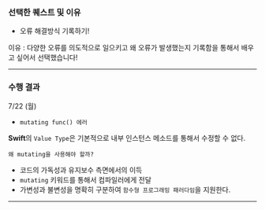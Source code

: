 ### 선택한 퀘스트 및 이유

- 오류 해결방식 기록하기!

이유 : 다양한 오류를 의도적으로 일으키고 왜 오류가 발생했는지 기록함을 통해서 배우고 싶어서 선택했습니다!

---

### 수행 결과

7/22 (월)

- `mutating func() 에러`

**Swift**의 `Value Type`은 기본적으로 내부 인스턴스 메소드를 통해서 수정할 수 없다.

`왜 mutating을 사용해야 할까?`

- 코드의 가독성과 유지보수 측면에서의 이득
- `mutating` 키워드를 통해서 컴파일러에게 전달
- 가변성과 불변성을 명확히 구분하여 `함수형 프로그래밍 패러다임`을 지원한다.


---

